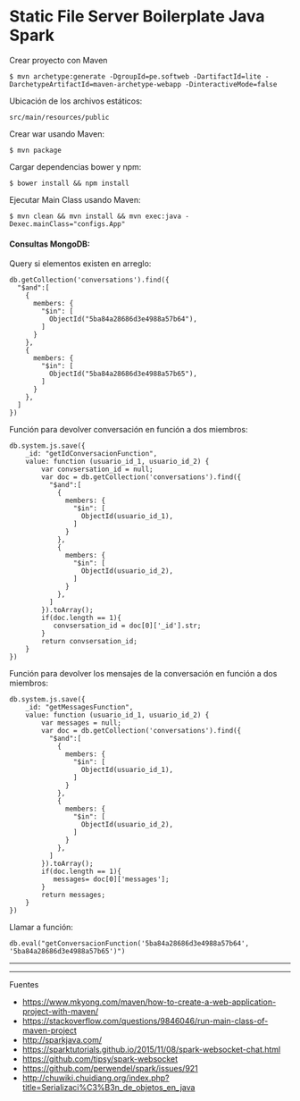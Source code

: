 # Static File Server Boilerplate Java Spark

Crear proyecto con Maven

    $ mvn archetype:generate -DgroupId=pe.softweb -DartifactId=lite -DarchetypeArtifactId=maven-archetype-webapp -DinteractiveMode=false

Ubicación de los archivos estáticos:

    src/main/resources/public

Crear war usando Maven:

    $ mvn package

Cargar dependencias bower y npm:

    $ bower install && npm install

Ejecutar Main Class usando Maven:

    $ mvn clean && mvn install && mvn exec:java -Dexec.mainClass="configs.App"

#### Consultas MongoDB:

Query si elementos existen en arreglo:

```
db.getCollection('conversations').find({
  "$and":[
    {
      members: {  
        "$in": [
          ObjectId("5ba84a28686d3e4988a57b64"),
        ]
      }
    },
    {
      members: {
        "$in": [
          ObjectId("5ba84a28686d3e4988a57b65"),
        ]
      }
    },   
  ]
})

```

Función para devolver conversación en función a dos miembros:

```
db.system.js.save({
    _id: "getIdConversacionFunction",
    value: function (usuario_id_1, usuario_id_2) {
        var convsersation_id = null;
        var doc = db.getCollection('conversations').find({
          "$and":[
            {
              members: {  
                "$in": [
                  ObjectId(usuario_id_1),
                ]
              }
            },
            {
              members: {
                "$in": [
                  ObjectId(usuario_id_2),
                ]
              }
            },   
          ]
        }).toArray();
        if(doc.length == 1){
           convsersation_id = doc[0]['_id'].str;
        }
        return convsersation_id;
    }
})
```

Función para devolver los mensajes de la conversación en función a dos miembros:

```
db.system.js.save({
    _id: "getMessagesFunction",
    value: function (usuario_id_1, usuario_id_2) {
        var messages = null;
        var doc = db.getCollection('conversations').find({
          "$and":[
            {
              members: {  
                "$in": [
                  ObjectId(usuario_id_1),
                ]
              }
            },
            {
              members: {
                "$in": [
                  ObjectId(usuario_id_2),
                ]
              }
            },   
          ]
        }).toArray();
        if(doc.length == 1){
           messages= doc[0]['messages'];
        }
        return messages;
    }
})
```

Llamar a función:

```
db.eval("getConversacionFunction('5ba84a28686d3e4988a57b64', '5ba84a28686d3e4988a57b65')")
```

---

--- 

Fuentes

+ https://www.mkyong.com/maven/how-to-create-a-web-application-project-with-maven/
+ https://stackoverflow.com/questions/9846046/run-main-class-of-maven-project
+ http://sparkjava.com/
+ https://sparktutorials.github.io/2015/11/08/spark-websocket-chat.html
+ https://github.com/tipsy/spark-websocket
+ https://github.com/perwendel/spark/issues/921
+ http://chuwiki.chuidiang.org/index.php?title=Serializaci%C3%B3n_de_objetos_en_java